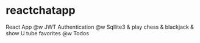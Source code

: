 # reactchatapp
React App @w JWT Authentication @w Sqllite3 & play chess &amp; blackjack &amp; show U tube favorites @w Todos
